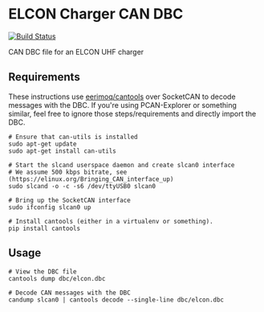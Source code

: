 # ELCON Charger CAN DBC

[![Build Status](https://travis-ci.org/karlding/elcon-charger-dbc.svg?branch=master)](https://travis-ci.org/karlding/elcon-charger-dbc)

CAN DBC file for an ELCON UHF charger

## Requirements

These instructions use [eerimoq/cantools](https://github.com/eerimoq/cantools)
over SocketCAN to decode messages with the DBC. If you're using PCAN-Explorer 
or something similar, feel free to ignore those steps/requirements and 
directly import the DBC.

```
# Ensure that can-utils is installed
sudo apt-get update
sudo apt-get install can-utils

# Start the slcand userspace daemon and create slcan0 interface
# We assume 500 kbps bitrate, see (https://elinux.org/Bringing_CAN_interface_up)
sudo slcand -o -c -s6 /dev/ttyUSB0 slcan0

# Bring up the SocketCAN interface
sudo ifconfig slcan0 up

# Install cantools (either in a virtualenv or something).
pip install cantools
```

## Usage

```
# View the DBC file
cantools dump dbc/elcon.dbc

# Decode CAN messages with the DBC
candump slcan0 | cantools decode --single-line dbc/elcon.dbc
```

